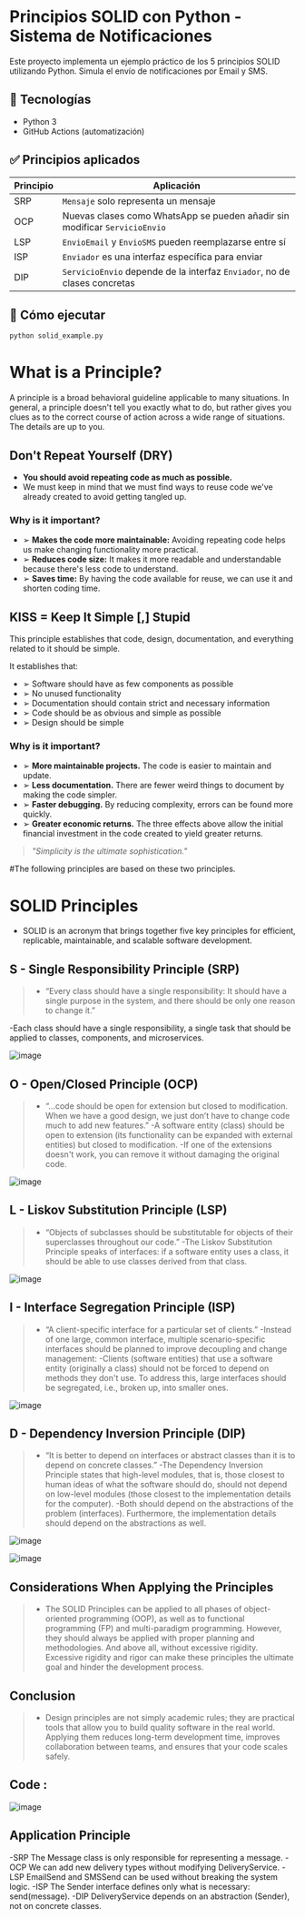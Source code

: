 
# Principios SOLID con Python - Sistema de Notificaciones

Este proyecto implementa un ejemplo práctico de los 5 principios SOLID utilizando Python. Simula el envío de notificaciones por Email y SMS.

## 🔧 Tecnologías
- Python 3
- GitHub Actions (automatización)

## ✅ Principios aplicados

| Principio | Aplicación |
|----------|------------|
| SRP      | `Mensaje` solo representa un mensaje |
| OCP      | Nuevas clases como WhatsApp se pueden añadir sin modificar `ServicioEnvio` |
| LSP      | `EnvioEmail` y `EnvioSMS` pueden reemplazarse entre sí |
| ISP      | `Enviador` es una interfaz específica para enviar |
| DIP      | `ServicioEnvio` depende de la interfaz `Enviador`, no de clases concretas |

## 🚀 Cómo ejecutar
```bash
python solid_example.py
```
# What is a Principle?

A principle is a broad behavioral guideline applicable to many situations. In general, a principle doesn't tell you exactly what to do, but rather gives you clues as to the correct course of action across a wide range of situations. The details are up to you.

## Don't Repeat Yourself (DRY)

- **You should avoid repeating code as much as possible.**
- We must keep in mind that we must find ways to reuse code we've already created to avoid getting tangled up.

### Why is it important?

- ➢ **Makes the code more maintainable:** Avoiding repeating code helps us make changing functionality more practical.
- ➢ **Reduces code size:** It makes it more readable and understandable because there's less code to understand.
- ➢ **Saves time:** By having the code available for reuse, we can use it and shorten coding time.

## KISS = Keep It Simple [,] Stupid

This principle establishes that code, design, documentation, and everything related to it should be simple.

It establishes that:

- ➢ Software should have as few components as possible
- ➢ No unused functionality
- ➢ Documentation should contain strict and necessary information
- ➢ Code should be as obvious and simple as possible
- ➢ Design should be simple

### Why is it important?

- ➢ **More maintainable projects.** The code is easier to maintain and update.
- ➢ **Less documentation.** There are fewer weird things to document by making the code simpler.
- ➢ **Faster debugging.** By reducing complexity, errors can be found more quickly.
- ➢ **Greater economic returns.** The three effects above allow the initial financial investment in the code created to yield greater returns.

> *"Simplicity is the ultimate sophistication."*

#The following principles are based on these two principles.


#  SOLID Principles

- SOLID is an acronym that brings together five key principles for efficient, replicable, maintainable, and scalable software development.
## S - Single Responsibility Principle (SRP)
> * “Every class should have a single responsibility: It should have a single purpose in the system, and there should be only one reason to change it.”

-Each class should have a single responsibility, a single task that should be applied to classes, components, and microservices. 

![image](https://github.com/user-attachments/assets/eab0fd19-d438-4d5a-a28c-16debb380d92)

## O - Open/Closed Principle (OCP)
> * “…code should be open for extension but closed to modification. When we have a good design, we just don’t have to change code much to add new features.”
-A software entity (class) should be open to extension (its functionality can be expanded with external entities) but closed to modification.
-If one of the extensions doesn't work, you can remove it without damaging the original code.

![image](https://github.com/user-attachments/assets/de8c4549-15b6-4d93-9a3c-f9501de37943)

## L - Liskov Substitution Principle (LSP)
> * “Objects of subclasses should be substitutable for objects of their superclasses throughout our code.”
-The Liskov Substitution Principle speaks of interfaces: if a software entity uses a class, it should be able to use classes derived from that class.

![image](https://github.com/user-attachments/assets/0f4a53d0-ac27-44eb-97a6-983b2127a853)

## I - Interface Segregation Principle (ISP)
> * “A client-specific interface for a particular set of clients.”
-Instead of one large, common interface, multiple scenario-specific interfaces should be planned to improve decoupling and change management:
-Clients (software entities) that use a software entity (originally a class) should not be forced to depend on methods they don't use. To address this, large interfaces should be segregated, i.e., broken up, into smaller ones.

![image](https://github.com/user-attachments/assets/55ae7526-b3d4-4f20-933d-c13caece7774)

## D - Dependency Inversion Principle (DIP)
> * “It is better to depend on interfaces or abstract classes than it is to depend on concrete classes.”
-The Dependency Inversion Principle states that high-level modules, that is, those closest to human ideas of what the software should do, should not depend on low-level modules (those closest to the implementation details for the computer).
-Both should depend on the abstractions of the problem (interfaces). Furthermore, the implementation details should depend on the abstractions as well.

![image](https://github.com/user-attachments/assets/04238a3f-bbd5-4d84-9a95-73ecff6c33fb)

![image](https://github.com/user-attachments/assets/3d8004f2-1ba3-4157-bf4a-181dfd0f3235)

## Considerations When Applying the Principles
> * The SOLID Principles can be applied to all phases of object-oriented programming (OOP), as well as to functional programming (FP) and multi-paradigm programming.
However, they should always be applied with proper planning and methodologies. And above all, without excessive rigidity. Excessive rigidity and rigor can make these principles the ultimate goal and hinder the development process.

## Conclusion
> * Design principles are not simply academic rules; they are practical tools that allow you to build quality software in the real world. Applying them reduces long-term development time, improves collaboration between teams, and ensures that your code scales safely.


## Code : 
![image](https://github.com/user-attachments/assets/eb158239-f1c7-4da3-9d43-bc7c5db2d1a5)

## Application Principle
-SRP The Message class is only responsible for representing a message.
-OCP We can add new delivery types without modifying DeliveryService.
-LSP EmailSend and SMSSend can be used without breaking the system logic.
-ISP The Sender interface defines only what is necessary: send(message).
-DIP DeliveryService depends on an abstraction (Sender), not on concrete classes.






